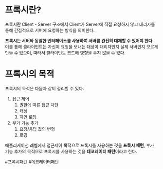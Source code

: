 # 프록시란?
프록시란 Client - Server 구조에서 Client가 Server에 직접 요청하지 않고 대리자를 통해 간접적으로 서버에 요청하는 방식을 의미한다.

**프록시는 서버와 동일한 인터페이스를 사용하여 서버를 완전히 대체할 수 있어야 한다.** 이를 통해 클라이언트는 자신이 요청을 보내는 대상이 대리자인지 실제 서버인지 모르게 만들 수 있으며, 따라서 클라이언트 코드에 영향을 주지 않을 수 있다.

# 프록시의 목적
프록시의 목적은 다음과 같이 정리할 수 있다.
1. 접근 제어
	1. 권한에 따른 접근 차단
	2. 캐싱
	3. 지연 로딩
2. 부가 기능 추가
	1. 요청/응답 값의 변형
	2. 로깅

애플리케이션 레벨에서 접근제어 목적으로 프록시를 사용하는 것을 **프록시 패턴**, 부가 기능 추가의 목적으로 프록시를 사용하는 것을 **데코레이터 패턴**이라고 한다.



#프록시패턴
#데코레이터패턴
